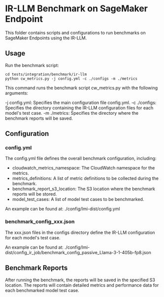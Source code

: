 # IR-LLM Benchmark on SageMaker Endpoint
This folder contains scripts and configurations to run benchmarks on SageMaker Endpoints using the IR-LLM.


## Usage
Run the benchmark script:
```
cd tests/integration/benchmark/ir-llm
python cw_metrics.py -j config.yml -c ./configs -m ./metrics
```
This command runs the benchmark script cw_metrics.py with the following arguments:

-j config.yml: Specifies the main configuration file config.yml.
-c ./configs: Specifies the directory containing the IR-LLM configuration files for each model's test case.
-m ./metrics: Specifies the directory where the benchmark reports will be saved.

## Configuration
### config.yml
The config.yml file defines the overall benchmark configuration, including:

* cloudwatch_metrics_namespace: The CloudWatch namespace for the metrics.
* metrics_definitions: A list of metric definitions to be collected during the benchmark.
* benchmark_report_s3_location: The S3 location where the benchmark reports will be stored.
* model_test_cases: A list of model test cases to be benchmarked.

An example can be found at: ./config/lmi-dist/config.yml

### benchmark_config_xxx.json
The xxx.json files in the configs directory define the IR-LLM configuration for each model's test case. 

An example can be found at: ./config/lmi-dist/config_ir_job/benchmark_config_passive_Llama-3-1-405b-fp8.json

## Benchmark Reports
After running the benchmark, the reports will be saved in the specified S3 location. The reports will contain detailed metrics and performance data for each benchmarked model test case.
